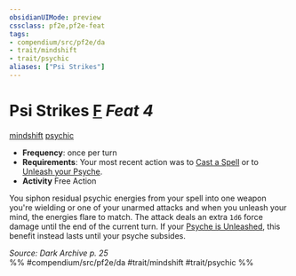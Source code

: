 ```yaml
---
obsidianUIMode: preview
cssclass: pf2e,pf2e-feat
tags:
- compendium/src/pf2e/da
- trait/mindshift
- trait/psychic
aliases: ["Psi Strikes"]
---
```

# Psi Strikes  [F](/rules/core-rulebook/chapter-9-playing-the-game.md#Actions "Free Action") *Feat 4*  
[mindshift](/rules/traits/mindshift-da.md)  [psychic](/rules/traits/psychic-da.md)  

- **Frequency**: once per turn
- **Requirements**: Your most recent action was to [Cast a Spell](/rules/actions/cast-a-spell.md) or to [Unleash your Psyche](/rules/actions/unleash-psyche-da.md).
- **Activity** Free Action

You siphon residual psychic energies from your spell into one weapon you're wielding or one of your unarmed attacks and when you unleash your mind, the energies flare to match. The attack deals an extra `1d6` force damage until the end of the current turn. If your [Psyche is Unleashed](/rules/actions/unleash-psyche-da.md), this benefit instead lasts until your psyche subsides.

*Source: Dark Archive p. 25*  
%% #compendium/src/pf2e/da #trait/mindshift #trait/psychic %%